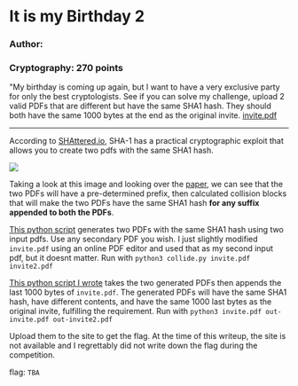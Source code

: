# It is my Birthday 2
### Author:
### Cryptography: 270 points

"My birthday is coming up again, but I want to have a very exclusive party for only the best cryptologists. See if you can solve my challenge, upload 2 valid PDFs that are different but have the same SHA1 hash. They should both have the same 1000 bytes at the end as the original invite. [invite.pdf](invite.pdf)

---

According to [SHAttered.io](https://shattered.io/), SHA-1 has a practical cryptographic exploit that allows you to create two pdfs with the same SHA1 hash.

![](https://shattered.io/static/pdf_format.png)

Taking a look at this image and looking over the [paper](https://shattered.io/static/shattered.pdf), we can see that the two PDFs will have a pre-determined prefix, then calculated collision blocks that will make the two PDFs have the same SHA1 hash **for any suffix appended to both the PDFs**.

[This python script](https://github.com/nneonneo/sha1collider/blob/master/collide.py) generates two PDFs with the same SHA1 hash using two input pdfs. Use any secondary PDF you wish. I just slightly modified `invite.pdf` using an online PDF editor and used that as my second input pdf, but it doesnt matter. Run with `python3 collide.py invite.pdf invite2.pdf`

[This python script I wrote](shatteredsolve.py) takes the two generated PDFs then appends the last 1000 bytes of `invite.pdf`. The generated PDFs will have the same SHA1 hash, have different contents, and have the same 1000 last bytes as the original invite, fulfilling the requirement. Run with `python3 invite.pdf out-invite.pdf out-invite2.pdf`

Upload them to the site to get the flag. At the time of this writeup, the site is not available and I regrettably did not write down the flag during the competition.

flag: `TBA`
